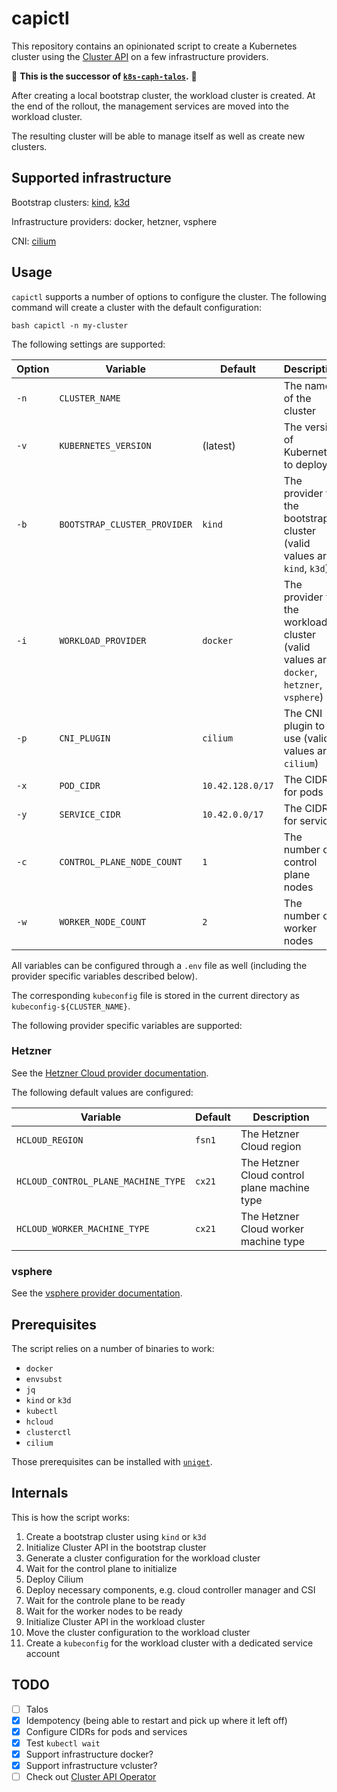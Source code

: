 # capictl

This repository contains an opinionated script to create a Kubernetes cluster using the [Cluster API](https://cluster-api.sigs.k8s.io/) on a few infrastructure providers.

🎉 **This is the successor of [`k8s-caph-talos`](https://github.com/nicholasdille/k8s-caph-talos).** 🎉

After creating a local bootstrap cluster, the workload cluster is created. At the end of the rollout, the management services are moved into the workload cluster.

The resulting cluster will be able to manage itself as well as create new clusters.

## Supported infrastructure

Bootstrap clusters: [kind](https://kind.sigs.k8s.io/), [k3d](https://k3d.io)

Infrastructure providers: docker, hetzner, vsphere

CNI: [cilium](https://cilium.io/)

## Usage

`capictl` supports a number of options to configure the cluster. The following command will create a cluster with the default configuration:

```shell
bash capictl -n my-cluster
```

The following settings are supported:

| Option | Variable | Default | Description |
|--------|----------|---------|-------------|
| `-n` | `CLUSTER_NAME` | | The name of the cluster |
| `-v` | `KUBERNETES_VERSION` | (latest) | The version of Kubernetes to deploy |
| `-b` | `BOOTSTRAP_CLUSTER_PROVIDER` | `kind` | The provider for the bootstrap cluster (valid values are `kind`, `k3d`) |
| `-i` | `WORKLOAD_PROVIDER` | `docker` | The provider for the workload cluster (valid values are `docker`, `hetzner`, `vsphere`) |
| `-p` | `CNI_PLUGIN` | `cilium` | The CNI plugin to use (valid values are `cilium`) |
| `-x` | `POD_CIDR` | `10.42.128.0/17` | The CIDR for pods |
| `-y` | `SERVICE_CIDR` | `10.42.0.0/17` | The CIDR for services |
| `-c` | `CONTROL_PLANE_NODE_COUNT` | `1` | The number of control plane nodes |
| `-w` | `WORKER_NODE_COUNT` | `2` | The number of worker nodes |

All variables can be configured through a `.env` file as well (including the provider specific variables described below).

The corresponding `kubeconfig` file is stored in the current directory as `kubeconfig-${CLUSTER_NAME}`.

The following provider specific variables are supported:

### Hetzner

See the [Hetzner Cloud provider documentation](https://github.com/syself/cluster-api-provider-hetzner/blob/main/docs/topics/preparation.md#variable-preparation-to-generate-a-cluster-template).

The following default values are configured:

| Variable | Default | Description |
|----------|---------|-------------|
| `HCLOUD_REGION` | `fsn1` | The Hetzner Cloud region |
| `HCLOUD_CONTROL_PLANE_MACHINE_TYPE` | `cx21` | The Hetzner Cloud control plane machine type |
| `HCLOUD_WORKER_MACHINE_TYPE` | `cx21` | The Hetzner Cloud worker machine type |

### vsphere

See the [vsphere provider documentation](https://github.com/kubernetes-sigs/cluster-api-provider-vsphere/blob/main/docs/getting_started.md#configuring-and-installing-cluster-api-provider-vsphere-in-a-management-cluster).

## Prerequisites

The script relies on a number of binaries to work:
- `docker`
- `envsubst`
- `jq`
- `kind` or `k3d`
- `kubectl`
- `hcloud`
- `clusterctl`
- `cilium`

Those prerequisites can be installed with [`uniget`](https://uniget.dev).

## Internals

This is how the script works:

1. Create a bootstrap cluster using `kind` or `k3d`
1. Initialize Cluster API in the bootstrap cluster
1. Generate a cluster configuration for the workload cluster
1. Wait for the control plane to initialize
1. Deploy Cilium
1. Deploy necessary components, e.g. cloud controller manager and CSI
1. Wait for the controle plane to be ready
1. Wait for the worker nodes to be ready
1. Initialize Cluster API in the workload cluster
1. Move the cluster configuration to the workload cluster
1. Create a `kubeconfig` for the workload cluster with a dedicated service account

## TODO

- [ ] Talos
- [x] Idempotency (being able to restart and pick up where it left off)
- [x] Configure CIDRs for pods and services
- [x] Test `kubectl wait`
- [x] Support infrastructure docker?
- [x] Support infrastructure vcluster?
- [ ] Check out [Cluster API Operator](https://github.com/kubernetes-sigs/cluster-api-operator)
